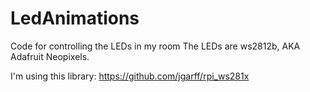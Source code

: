 # LedAnimations
Code for controlling the LEDs in my room
The LEDs are ws2812b, AKA Adafruit Neopixels.

I'm using this library:
https://github.com/jgarff/rpi_ws281x
